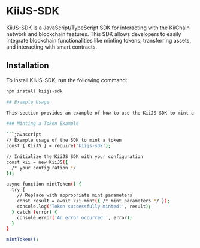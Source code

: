 # KiiJS-SDK

KiiJS-SDK is a JavaScript/TypeScript SDK for interacting with the KiiChain network and blockchain features. This SDK allows developers to easily integrate blockchain functionalities like minting tokens, transferring assets, and interacting with smart contracts.

## Installation

To install KiiJS-SDK, run the following command:

```bash
npm install kiijs-sdk

## Example Usage

This section provides an example of how to use the KiiJS SDK to mint a token.

### Minting a Token Example

```javascript
// Example usage of the SDK to mint a token
const { KiiJS } = require('kiijs-sdk');

// Initialize the KiiJS SDK with your configuration
const kii = new KiiJS({ 
  /* your configuration */
});

async function mintToken() {
  try {
    // Replace with appropriate mint parameters
    const result = await kii.mint({ /* mint parameters */ });
    console.log('Token successfully minted:', result);
  } catch (error) {
    console.error('An error occurred:', error);
  }
}

mintToken();
